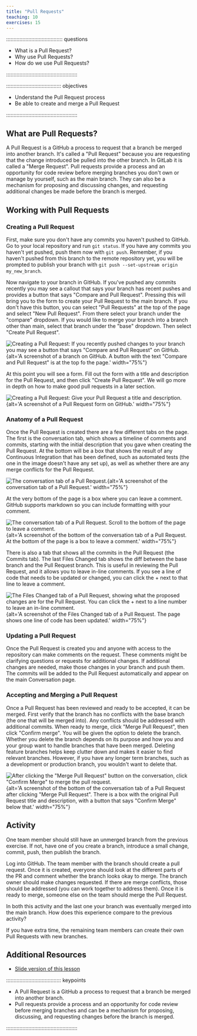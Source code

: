```yaml
---
title: "Pull Requests"
teaching: 10
exercises: 15
---
```


:::::::::::::::::::::::::::::::::::::: questions 

- What is a Pull Request?
- Why use Pull Requests?
- How do we use Pull Requests?

::::::::::::::::::::::::::::::::::::::::::::::::

::::::::::::::::::::::::::::::::::::: objectives

- Understand the Pull Request process
- Be able to create and merge a Pull Request

::::::::::::::::::::::::::::::::::::::::::::::::




## What are Pull Requests?

A Pull Request is a GitHub a process to request that a branch be merged into another branch. It's called a "Pull Request" because you are requesting that the change introduced be pulled into the other branch. In GitLab it is called a "Merge Request". Pull requests provide a process and an opportunity for code review before merging branches you don't own or manage by yourself, such as the main branch. They can also be a mechanism for proposing and discussing changes, and requesting additional changes be made before the branch is merged.

## Working with Pull Requests

### Creating a Pull Request

First, make sure you don't have any commits you haven't pushed to GitHub. Go to your local repository and run `git status`. If you have any commits you haven't yet pushed, push them now with `git push`. Remember, if you haven't pushed from this branch to the remote repository yet, you will be prompted to publish your branch with `git push --set-upstream origin my_new_branch`.

Now navigate to your branch in GitHub. If you've pushed any commits recently you may see a callout that says your branch has recent pushes and provides a button that says "Compare and Pull Request". Pressing this will bring you to the form to create your Pull Request to the main branch. If you don't have this button, you can select "Pull Requests" at the top of the page and select "New Pull Request". From there select your branch under the "compare" dropdown. If you would like to merge your branch into a branch other than main, select that branch under the "base" dropdown. Then select "Create Pull Request".

![Creating a Pull Request: If you recently pushed changes to your branch you may see a button that says "Compare and Pull Request" on GitHub.](../fig/pr/01_gotobranch.png){alt='A screenshot of a branch on GitHub. A button with the text "Compare and Pull Request" is at the top fo the page.' width="75%"}

At this point you will see a form. Fill out the form with a title and description for the Pull Request, and then click "Create Pull Request". We will go more in depth on how to make good pull requests in a later section.

![Creating a Pull Request: Give your Pull Request a title and description.](../fig/pr/02_createpr.png){alt='A screenshot of a Pull Request form on GitHub.' width="75%"}

### Anatomy of a Pull Request

Once the Pull Request is created there are a few different tabs on the page. The first is the conversation tab, which shows a timeline of comments and commits, starting with the initial description that you gave when creating the Pull Request. At the bottom will be a box that shows the result of any Continuous Integration that has been defined, such as automated tests (the one in the image doesn't have any set up), as well as whether there are any merge conflicts for the Pull Request.

![The conversation tab of a Pull Request.](../fig/pr/03_conversation.png){alt='A screenshot of the conversation tab of a Pull Request.' width="75%"}

At the very bottom of the page is a box where you can leave a comment. GitHub supports markdown so you can include formatting with your comment.

![The conversation tab of a Pull Request. Scroll to the bottom of the page to leave a comment.](../fig/pr/04_comment.png){alt='A screenshot of the bottom of the conversation tab of a Pull Request. At the bottom of the page is a box to leave a comment.' width="75%"}

There is also a tab that shows all the commits in the Pull Request (the Commits tab). The last Files Changed tab shows the diff between the base branch and the Pull Request branch. This is useful in reviewing the Pull Request, and it allows you to leave in-line comments. If you see a line of code that needs to be updated or changed, you can click the + next to that line to leave a comment.

![The Files Changed tab of a Pull Request, showing what the proposed changes are for the Pull Request. You can click the + next to a line number to leave an in-line comment.](../fig/pr/04_comment.png){alt='A screenshot of the Files Changed tab of a Pull Request. The page shows one line of code has been updated.' width="75%"}

### Updating a Pull Request

Once the Pull Request is created you and anyone with access to the repository can make comments on the request. These comments might be clarifying questions or requests for additional changes. If additional changes are needed, make those changes in your branch and push them. The commits will be added to the Pull Request automatically and appear on the main Conversation page.

### Accepting and Merging a Pull Request

Once a Pull Request has been reviewed and ready to be accepted, it can be merged. First verify that the branch has no conflicts with the base branch (the one that will be merged into). Any conflicts should be addressed with additional commits. When ready to merge, click "Merge Pull Request", then click "Confirm merge". You will be given the option to delete the branch. Whether you delete the branch depends on its purpose and how you and your group want to handle branches that have been merged. Deleting feature branches helps keep clutter down and makes it easier to find relevant branches. However, if you have any longer term branches, such as a development or production branch, you wouldn't want to delete that.

![After clicking the "Merge Pull Request" button on the conversation, click "Confirm Merge" to merge the pull request.](../fig/pr/07_merge.png){alt='A screenshot of the bottom of the conversation tab of a Pull Request after clicking "Merge Pull Request". There is a box with the original Pull Request title and description, with a button that says "Confirm Merge" below that.' width="75%"}

## Activity

One team member should still have an unmerged branch from the previous exercise. If not, have one of you create a branch, introduce a small change, commit, push, then publish the branch.

Log into GitHub. The team member with the branch should create a pull request. Once it is created, everyone should look at the different parts of the PR and comment whether the branch looks okay to merge. The branch owner should make changes requested. If there are merge conflicts, those should be addressed (you can work together to address them). Once it is ready to merge, someone else on the team should merge the Pull Request.

In both this activity and the last one your branch was eventually merged into the main branch. How does this experience compare to the previous activity?

If you have extra time, the remaining team members can create their own Pull Requests with new branches.

## Additional Resources
- [Slide version of this lesson](https://github.com/INTERSECT-training/collaborative-git/blob/main/presentations/CollaborativeGit.pdf)





::::::::::::::::::::::::::::::::::::: keypoints 

- A Pull Request is a GitHub a process to request that a branch be merged into another branch.
- Pull requests provide a process and an opportunity for code review before merging branches and can be a mechanism for proposing, discussing, and requesting changes before the branch is merged.

::::::::::::::::::::::::::::::::::::::::::::::::